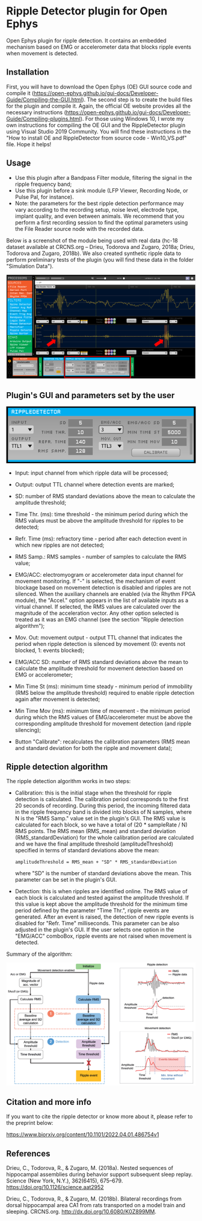 # Ripple Detector plugin for Open Ephys
Open Ephys plugin for ripple detection. It contains an embedded mechanism based on EMG or accelerometer data that blocks ripple events when movement is detected.

## Installation
First, you will have to download the Open Ephys (OE) GUI source code and compile it (https://open-ephys.github.io/gui-docs/Developer-Guide/Compiling-the-GUI.html). The second step is to create the build files for the plugin and compile it. Again, the official OE website provides all the necessary instructions (https://open-ephys.github.io/gui-docs/Developer-Guide/Compiling-plugins.html). For those using Windows 10, I wrote my own instructions for compiling the OE GUI and the RippleDetector plugin using Visual Studio 2019 Community. You will find these instructions in the "How to install OE and RippleDetector from source code - Win10_VS.pdf" file. Hope it helps!  

## Usage
- Use this plugin after a Bandpass Filter module, filtering the signal in the ripple frequency band;
- Use this plugin before a sink module (LFP Viewer, Recording Node, or Pulse Pal, for instance).
- Note: the parameters for the best ripple detection performance may vary according to the recording setup, noise level, electrode type, implant quality, and even between animals. We recommend that you perform a first recording session to find the optimal parameters using the File Reader source node with the recorded data.

Below is a screenshot of the module being used with real data (hc-18 dataset available at CRCNS.org – Drieu, Todorova and Zugaro, 2018a; Drieu, Todorova and Zugaro, 2018b). We also created synthetic ripple data to perform preliminary tests of the plugin (you will find these data in the folder "Simulation Data").

![Simulated ripple detection example](Figures/rippleDetectorExample.png)

## Plugin's GUI and parameters set by the user

![Image of RippleDetector](Figures/rippleDetector.png)

- Input: input channel from which ripple data will be processed;
- Output: output TTL channel where detection events are marked;
- SD: number of RMS standard deviations above the mean to calculate the amplitude threshold;
- Time Thr. (ms): time threshold - the minimum period during which the RMS values must be above the amplitude threshold for ripples to be detected; 
- Refr. Time (ms): refractory time - period after each detection event in which new ripples are not detected;
- RMS Samp.: RMS samples - number of samples to calculate the RMS value;

- EMG/ACC: electromyogram or accelerometer data input channel for movement monitoring. If "-" is selected, the mechanism of event blockage based on movement detection is disabled and ripples are not silenced. When the auxiliary channels are enabled (via the Rhythm FPGA module), the "Accel." option appears in the list of available inputs as a virtual channel. If selected, the RMS values are calculated over the magnitude of the acceleration vector. Any other option selected is treated as it was an EMG channel (see the section "Ripple detection algorithm");
- Mov. Out: movement output - output TTL channel that indicates the period when ripple detection is silenced by movement (0: events not blocked, 1: events blocked);
- EMG/ACC SD: number of RMS standard deviations above the mean to calculate the amplitude threshold for movement detection based on EMG or accelerometer;
- Min Time St (ms): minimum time steady - minimum period of immobility (RMS below the amplitude threshold) required to enable ripple detection again after movement is detected;
- Min Time Mov (ms): minimum time of movement - the minimum period during which the RMS values of EMG/accelerometer must be above the corresponding amplitude threshold for movement detection (and ripple silencing);

- Button "Calibrate": recalculates the calibration parameters (RMS mean and standard deviation for both the ripple and movement data);

## Ripple detection algorithm
The ripple detection algorithm works in two steps:
- Calibration: this is the initial stage when the threshold for ripple detection is calculated. The calibration period corresponds to the first 20 seconds of recording. During this period, the incoming filtered data in the ripple frequency band is divided into blocks of N samples, where N is the "RMS Samp." value set in the plugin's GUI. The RMS value is calculated for each block, so we have a total of (20 * sampleRate / N) RMS points. The RMS mean (RMS_mean) and standard deviation (RMS_standardDeviation) for the whole calibration period are calculated and we have the final amplitude threshold (amplitudeThreshold) specified in terms of standard deviations above the mean:

      amplitudeThreshold = RMS_mean + "SD" * RMS_standardDeviation

   where "SD" is the number of standard deviations above the mean. This parameter can be set in the plugin's GUI.

- Detection: this is when ripples are identified online. The RMS value of each block is calculated and tested against the amplitude threshold. If this value is kept above the amplitude threshold for the minimum time period defined by the parameter "Time Thr.", ripple events are generated. After an event is raised, the detection of new ripple events is disabled for "Refr. Time" milliseconds. This parameter can be also adjusted in the plugin's GUI. If the user selects one option in the "EMG/ACC" comboBox, ripple events are not raised when movement is detected.

Summary of the algorithm:

![Ripple detection algorithm](Figures/rippleDetectionAlgorithm.png)

## Citation and more info

If you want to cite the ripple detector or know more about it, please refer to the preprint below:

https://www.biorxiv.org/content/10.1101/2022.04.01.486754v1

## References

Drieu, C., Todorova, R., & Zugaro, M. (2018a). Nested sequences of hippocampal assemblies during behavior support subsequent sleep replay. Science (New York, N.Y.), 362(6415), 675–679. https://doi.org/10.1126/science.aat2952

Drieu, C., Todorova, R., & Zugaro, M. (2018b). Bilateral recordings from dorsal hippocampal area CA1 from rats transported on a model train and sleeping. CRCNS.org. http://dx.doi.org/10.6080/K0Z899MM.



